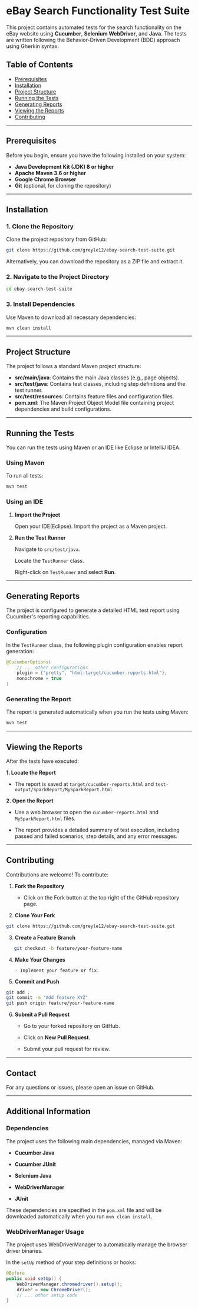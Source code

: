 # eBay Search Functionality Test Suite

This project contains automated tests for the search functionality on the eBay website using **Cucumber**, **Selenium WebDriver**, and **Java**. The tests are written following the Behavior-Driven Development (BDD) approach using Gherkin syntax.

## Table of Contents

- [Prerequisites](#prerequisites)
- [Installation](#installation)
- [Project Structure](#project-structure)
- [Running the Tests](#running-the-tests)
- [Generating Reports](#generating-reports)
- [Viewing the Reports](#viewing-the-reports)
- [Contributing](#contributing)


---

## Prerequisites

Before you begin, ensure you have the following installed on your system:

- **Java Development Kit (JDK) 8 or higher**
- **Apache Maven 3.6 or higher**
- **Google Chrome Browser**
- **Git** (optional, for cloning the repository)

---

## Installation

### **1. Clone the Repository**

Clone the project repository from GitHub:

```bash
git clone https://github.com/greyle12/ebay-search-test-suite.git
```
Alternatively, you can download the repository as a ZIP file and extract it.

### **2. Navigate to the Project Directory**

```bash
cd ebay-search-test-suite
```

### **3. Install Dependencies**

Use Maven to download all necessary dependencies:
```bash
mvn clean install
```

---

## Project Structure
The project follows a standard Maven project structure:

- **src/main/java**: Contains the main Java classes (e.g., page objects).
- **src/test/java**: Contains test classes, including step definitions and the test runner.
- **src/test/resources**: Contains feature files and configuration files.
- **pom.xml**: The Maven Project Object Model file containing project dependencies and build configurations.

---

## Running the Tests
You can run the tests using Maven or an IDE like Eclipse or IntelliJ IDEA.

### **Using Maven**
To run all tests:
```bash
mvn test
```

### **Using an IDE**
1. **Import the Project**

    Open your IDE(Eclipse).
    Import the project as a Maven project.

2. **Run the Test Runner**

    Navigate to `src/test/java`.

    Locate the `TestRunner` class.

    Right-click on `TestRunner` and select **Run**.

---

## Generating Reports
The project is configured to generate a detailed HTML test report using Cucumber's reporting capabilities.

### **Configuration**
In the `TestRunner` class, the following plugin configuration enables report generation:
```java
@CucumberOptions(
    // ... other configurations
    plugin = {"pretty", "html:target/cucumber-reports.html"},
    monochrome = true
)
```
### **Generating the Report**
The report is generated automatically when you run the tests using Maven:
```bash
mvn test
```

---

## Viewing the Reports
After the tests have executed:

 **1. Locate the Report**

- The report is saved at `target/cucumber-reports.html` and `test-output/SparkReport/MySparkReport.html`

**2. Open the Report**

- Use a web browser to open the `cucumber-reports.html` and `MySparkReport.html` files.

- The report provides a detailed summary of test execution, including passed and failed scenarios, step details, and any error messages.

---

## Contributing
Contributions are welcome! To contribute:

1. **Fork the Repository**

     - Click on the Fork button at the top right of the GitHub repository page.

2. **Clone Your Fork**
```bash
git clone https://github.com/greyle12/ebay-search-test-suite.git
```
3. **Create a Feature Branch**
```bash
   git checkout -b feature/your-feature-name
```
4. **Make Your Changes**

       - Implement your feature or fix.
   
5. **Commit and Push**
```bash
git add .
git commit -m "Add feature XYZ"
git push origin feature/your-feature-name
```
6. **Submit a Pull Request**

    - Go to your forked repository on GitHub.

    - Click on **New Pull Request**.

    - Submit your pull request for review.

---

## Contact
For any questions or issues, please open an issue on GitHub.

---

## Additional Information
### **Dependencies**

The project uses the following main dependencies, managed via Maven:

- **Cucumber Java**

- **Cucumber JUnit**

- **Selenium Java**

- **WebDriverManager**

- **JUnit**

These dependencies are specified in the `pom.xml` file and will be downloaded automatically when you run `mvn clean install`.

### WebDriverManager Usage
The project uses WebDriverManager to automatically manage the browser driver binaries.

In the `setUp` method of your step definitions or hooks:
```java
@Before
public void setUp() {
    WebDriverManager.chromedriver().setup();
    driver = new ChromeDriver();
    // ... other setup code
}
```

   
